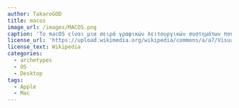 ```yaml
---
author: TakaroGOD
title: macos
image_url: /images/MACOS.png
caption: 'Το macOS είναι μια σειρά γραφικών λειτουργικών συστημάτων που αναπτύσσεται, προωθείται και πωλείται από την Apple Inc. και συμπεριλαμβάνεται σε κάθε καινούριο υπολογιστή Macintosh (Mac). Το Mac OS X είναι η εξέλιξη του αρχικού Mac OS το οποίο ήταν το αρχικό λειτουργικό σύστημα της Apple την περίοδο 1984-1999.'
license_url: 'https://upload.wikimedia.org/wikipedia/commons/a/a7/Visual_Studio_Code_MacOS.png'
license_text: Wikipedia
categories:
  - archetypes
  - OS
  - Desktop
tags:
  - Apple
  - Mac
---
```

